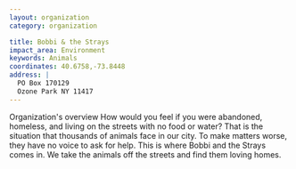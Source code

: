 ```yaml
---
layout: organization
category: organization

title: Bobbi & the Strays
impact_area: Environment
keywords: Animals
coordinates: 40.6758,-73.8448
address: |
  PO Box 170129
  Ozone Park NY 11417
---
```

Organization's overview
How would you feel if you were abandoned, homeless, and living on the streets with no food or water? That is the situation that thousands of animals face in our city. To make matters worse, they have no voice to ask for help. This is where Bobbi and the Strays comes in. We take the animals off the streets and find them loving homes.